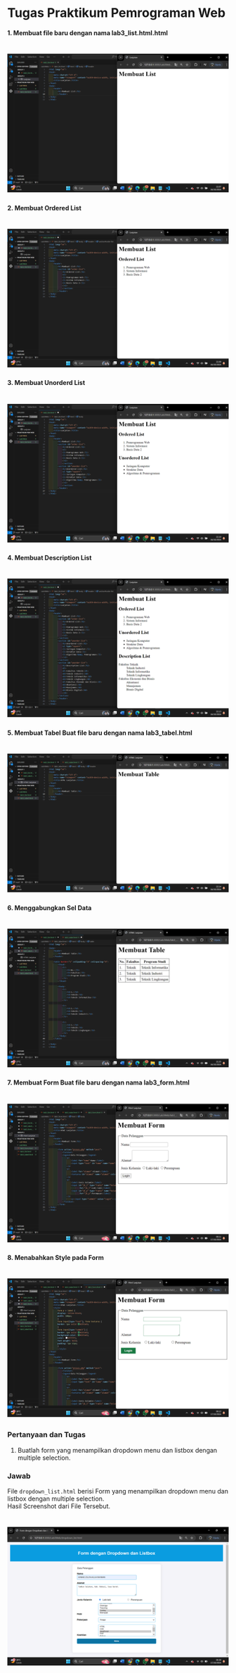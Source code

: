 
# Tugas Praktikum Pemrograman Web

#### 1. Membuat file baru dengan nama lab3_list.html.html 

# ![text](images/1.png)

#### 2. Membuat Ordered List

# ![text](images/2.png)

#### 3. Membuat Unorderd List

# ![text](images/3.png)

#### 4. Membuat Description List

# ![text](images/4.png)

#### 5. Membuat Tabel Buat file baru dengan nama lab3_tabel.html

# ![text](images/5.png)

#### 6. Menggabungkan Sel Data

# ![text](images/6.png) 

#### 7. Membuat Form Buat file baru dengan nama lab3_form.html

# ![text](images/7.png)

#### 8. Menabahkan Style pada Form

# ![text](images/8.png)

### Pertanyaan dan Tugas
1. Buatlah form yang menampilkan dropdown menu dan listbox dengan multiple selection.

### Jawab

File `dropdown_list.html` berisi Form yang menampilkan dropdown menu dan listbox dengan multiple selection.<br>
Hasil Screenshot dari File Tersebut.

# ![text](images/9.png)
